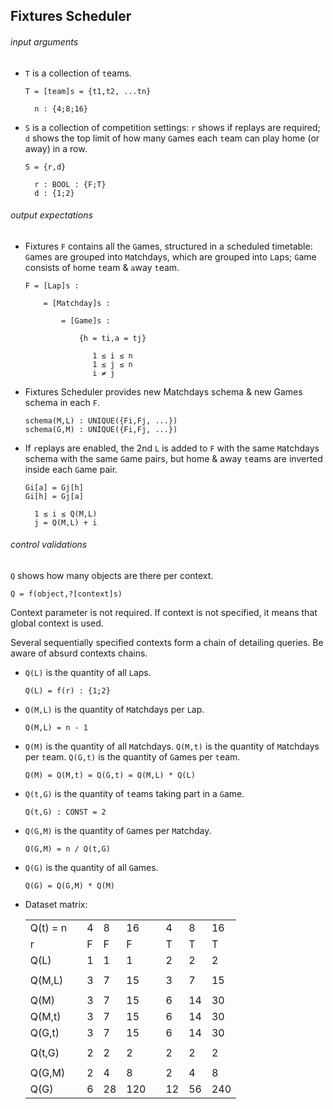 
## Fixtures Scheduler

###### input arguments

- `T` is a collection of `t`eams.

      T = [team]s = {t1,t2, ...tn}

        n : {4;8;16}

- `S` is a collection of competition settings:
`r` shows if replays are required;
`d` shows the top limit of how many `G`ames each `t`eam can play home (or away) in a row.

      S = {r,d}

        r : BOOL : {F;T}
        d : {1;2}




###### output expectations

- Fixtures `F` contains all the `G`ames, structured in a scheduled timetable:
`G`ames are grouped into `M`atchdays, which are grouped into `L`aps;
`G`ame consists of `h`ome `t`eam & `a`way `t`eam.

      F = [Lap]s :
      
          = [Matchday]s :
          
              = [Game]s :
              
                  {h = ti,a = tj}

                     1 ≤ i ≤ n
                     1 ≤ j ≤ n
                     i ≠ j

- Fixtures Scheduler provides new Matchdays schema & new Games schema in each `F`.

      schema(M,L) : UNIQUE({Fi,Fj, ...})
      schema(G,M) : UNIQUE({Fi,Fj, ...})

- If `r`eplays are enabled, the 2nd `L` is added to `F` with the same `M`atchdays schema with the same `G`ame pairs,
but home & away `t`eams are inverted inside each `G`ame pair.

      Gi[a] = Gj[h]
      Gi[h] = Gj[a]

        1 ≤ i ≤ Q(M,L)
        j = Q(M,L) + i




###### control validations

`Q` shows how many objects are there per context.

    Q = f(object,?[context]s)

Context parameter is not required. If context is not specified, it means that global context is used.

Several sequentially specified contexts form a chain of detailing queries. Be aware of absurd contexts chains.

- `Q(L)` is the quantity of all `L`aps.

      Q(L) = f(r) : {1;2}

- `Q(M,L)` is the quantity of `M`atchdays per `L`ap.

      Q(M,L) = n - 1

- `Q(M)` is the quantity of all `M`atchdays.
`Q(M,t)` is the quantity of `M`atchdays per `t`eam.
`Q(G,t)` is the quantity of `G`ames per `t`eam.

      Q(M) = Q(M,t) = Q(G,t) = Q(M,L) * Q(L)

- `Q(t,G)` is the quantity of `t`eams taking part in a `G`ame.

      Q(t,G) : CONST = 2

- `Q(G,M)` is the quantity of `G`ames per `M`atchday.

      Q(G,M) = n / Q(t,G)

- `Q(G)` is the quantity of all `G`ames.

      Q(G) = Q(G,M) * Q(M)

- Dataset matrix:

    |           |   |    |    |    |   |    |    |    |
    |-----------|---|----|----|----|---|----|----|----|
    | Q(t) = n  |   |  4 |  8 | 16 |   |  4 |  8 | 16 |
    | r         |   |  F |  F |  F |   |  T |  T |  T |
    | Q(L)      |   |  1 |  1 |  1 |   |  2 |  2 |  2 |
    |           |   |    |    |    |   |    |    |    |
    | Q(M,L)    |   |  3 |  7 | 15 |   |  3 |  7 | 15 |
    |           |   |    |    |    |   |    |    |    |
    | Q(M)      |   |  3 |  7 | 15 |   |  6 | 14 | 30 |
    | Q(M,t)    |   |  3 |  7 | 15 |   |  6 | 14 | 30 |
    | Q(G,t)    |   |  3 |  7 | 15 |   |  6 | 14 | 30 |
    |           |   |    |    |    |   |    |    |    |
    | Q(t,G)    |   |  2 |  2 |  2 |   |  2 |  2 |  2 |
    |           |   |    |    |    |   |    |    |    |
    | Q(G,M)    |   |  2 |  4 |  8 |   |  2 |  4 |  8 |
    | Q(G)      |   |  6 | 28 | 120|   | 12 | 56 | 240|




